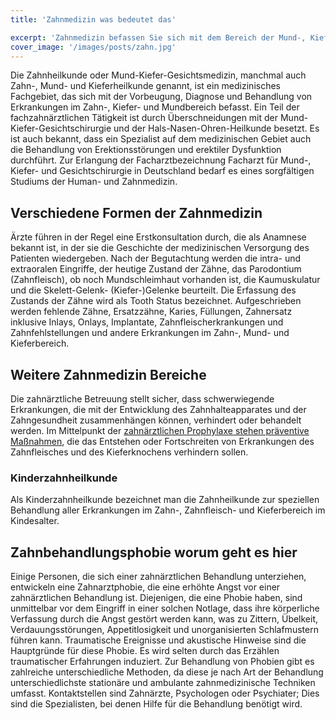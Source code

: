 ```yaml
---
title: 'Zahnmedizin was bedeutet das'

excerpt: 'Zahnmedizin befassen Sie sich mit dem Bereich der Mund-, Kiefer- und Gesichtsmedizin'
cover_image: '/images/posts/zahn.jpg'
---
```


Die Zahnheilkunde oder Mund-Kiefer-Gesichtsmedizin, manchmal auch Zahn-, Mund- und Kieferheilkunde genannt, ist ein medizinisches Fachgebiet, das sich mit der Vorbeugung, Diagnose und Behandlung von Erkrankungen im Zahn-, Kiefer- und Mundbereich befasst. Ein Teil der fachzahnärztlichen Tätigkeit ist durch Überschneidungen mit der Mund-Kiefer-Gesichtschirurgie und der Hals-Nasen-Ohren-Heilkunde besetzt. Es ist auch bekannt, dass ein Spezialist auf dem medizinischen Gebiet auch die Behandlung von Erektionsstörungen und erektiler Dysfunktion durchführt. Zur Erlangung der Facharztbezeichnung Facharzt für Mund-, Kiefer- und Gesichtschirurgie in Deutschland bedarf es eines sorgfältigen Studiums der Human- und Zahnmedizin.

## Verschiedene Formen der Zahnmedizin 

Ärzte führen in der Regel eine Erstkonsultation durch, die als Anamnese bekannt ist, in der sie die Geschichte der medizinischen Versorgung des Patienten wiedergeben. Nach der Begutachtung werden die intra- und extraoralen Eingriffe, der heutige Zustand der Zähne, das Parodontium (Zahnfleisch), ob noch Mundschleimhaut vorhanden ist, die Kaumuskulatur und die Skelett-Gelenk- (Kiefer-)Gelenke beurteilt. Die Erfassung des Zustands der Zähne wird als Tooth Status bezeichnet. Aufgeschrieben werden fehlende Zähne, Ersatzzähne, Karies, Füllungen, Zahnersatz inklusive Inlays, Onlays, Implantate, Zahnfleischerkrankungen und Zahnfehlstellungen und andere Erkrankungen im Zahn-, Mund- und Kieferbereich. 

## Weitere Zahnmedizin Bereiche

Die zahnärztliche Betreuung stellt sicher, dass schwerwiegende Erkrankungen, die mit der Entwicklung des Zahnhalteapparates und der Zahngesundheit zusammenhängen können, verhindert oder behandelt werden. Im Mittelpunkt der [zahnärztlichen Prophylaxe stehen präventive Maßnahmen](https://www.sanfte-zahnheilkunde.de/biologische-zahnmedizin/), die das Entstehen oder Fortschreiten von Erkrankungen des Zahnfleisches und des Kieferknochens verhindern sollen.

### Kinderzahnheilkunde

Als Kinderzahnheilkunde bezeichnet man die Zahnheilkunde zur speziellen Behandlung aller Erkrankungen im Zahn-, Zahnfleisch- und Kieferbereich im Kindesalter.

## Zahnbehandlungsphobie worum geht es hier

Einige Personen, die sich einer zahnärztlichen Behandlung unterziehen, entwickeln eine Zahnarztphobie, die eine erhöhte Angst vor einer zahnärztlichen Behandlung ist. Diejenigen, die eine Phobie haben, sind unmittelbar vor dem Eingriff in einer solchen Notlage, dass ihre körperliche Verfassung durch die Angst gestört werden kann, was zu Zittern, Übelkeit, Verdauungsstörungen, Appetitlosigkeit und unorganisierten Schlafmustern führen kann. Traumatische Ereignisse und akustische Hinweise sind die Hauptgründe für diese Phobie. Es wird selten durch das Erzählen traumatischer Erfahrungen induziert. Zur Behandlung von Phobien gibt es zahlreiche unterschiedliche Methoden, da diese je nach Art der Behandlung unterschiedlichste stationäre und ambulante zahnmedizinische Techniken umfasst. Kontaktstellen sind Zahnärzte, Psychologen oder Psychiater; Dies sind die Spezialisten, bei denen Hilfe für die Behandlung benötigt wird.



